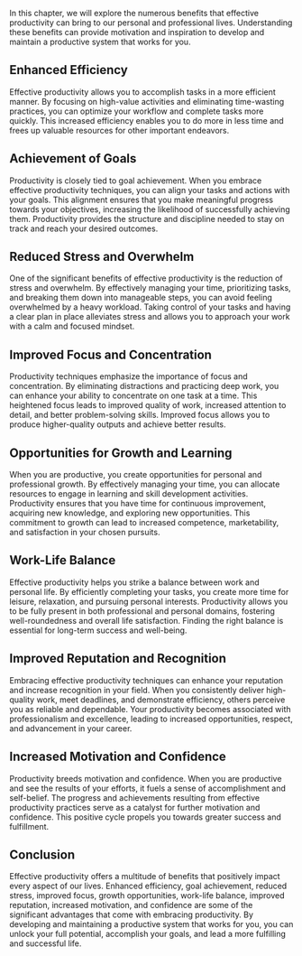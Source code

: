 
In this chapter, we will explore the numerous benefits that effective productivity can bring to our personal and professional lives. Understanding these benefits can provide motivation and inspiration to develop and maintain a productive system that works for you.

**Enhanced Efficiency**
-----------------------

Effective productivity allows you to accomplish tasks in a more efficient manner. By focusing on high-value activities and eliminating time-wasting practices, you can optimize your workflow and complete tasks more quickly. This increased efficiency enables you to do more in less time and frees up valuable resources for other important endeavors.

**Achievement of Goals**
------------------------

Productivity is closely tied to goal achievement. When you embrace effective productivity techniques, you can align your tasks and actions with your goals. This alignment ensures that you make meaningful progress towards your objectives, increasing the likelihood of successfully achieving them. Productivity provides the structure and discipline needed to stay on track and reach your desired outcomes.

**Reduced Stress and Overwhelm**
--------------------------------

One of the significant benefits of effective productivity is the reduction of stress and overwhelm. By effectively managing your time, prioritizing tasks, and breaking them down into manageable steps, you can avoid feeling overwhelmed by a heavy workload. Taking control of your tasks and having a clear plan in place alleviates stress and allows you to approach your work with a calm and focused mindset.

**Improved Focus and Concentration**
------------------------------------

Productivity techniques emphasize the importance of focus and concentration. By eliminating distractions and practicing deep work, you can enhance your ability to concentrate on one task at a time. This heightened focus leads to improved quality of work, increased attention to detail, and better problem-solving skills. Improved focus allows you to produce higher-quality outputs and achieve better results.

**Opportunities for Growth and Learning**
-----------------------------------------

When you are productive, you create opportunities for personal and professional growth. By effectively managing your time, you can allocate resources to engage in learning and skill development activities. Productivity ensures that you have time for continuous improvement, acquiring new knowledge, and exploring new opportunities. This commitment to growth can lead to increased competence, marketability, and satisfaction in your chosen pursuits.

**Work-Life Balance**
---------------------

Effective productivity helps you strike a balance between work and personal life. By efficiently completing your tasks, you create more time for leisure, relaxation, and pursuing personal interests. Productivity allows you to be fully present in both professional and personal domains, fostering well-roundedness and overall life satisfaction. Finding the right balance is essential for long-term success and well-being.

**Improved Reputation and Recognition**
---------------------------------------

Embracing effective productivity techniques can enhance your reputation and increase recognition in your field. When you consistently deliver high-quality work, meet deadlines, and demonstrate efficiency, others perceive you as reliable and dependable. Your productivity becomes associated with professionalism and excellence, leading to increased opportunities, respect, and advancement in your career.

**Increased Motivation and Confidence**
---------------------------------------

Productivity breeds motivation and confidence. When you are productive and see the results of your efforts, it fuels a sense of accomplishment and self-belief. The progress and achievements resulting from effective productivity practices serve as a catalyst for further motivation and confidence. This positive cycle propels you towards greater success and fulfillment.

**Conclusion**
--------------

Effective productivity offers a multitude of benefits that positively impact every aspect of our lives. Enhanced efficiency, goal achievement, reduced stress, improved focus, growth opportunities, work-life balance, improved reputation, increased motivation, and confidence are some of the significant advantages that come with embracing productivity. By developing and maintaining a productive system that works for you, you can unlock your full potential, accomplish your goals, and lead a more fulfilling and successful life.
